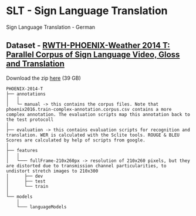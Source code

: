 # SLT - Sign Language Translation
Sign Language Translation - German


## Dataset - [RWTH-PHOENIX-Weather 2014 T: Parallel Corpus of Sign Language Video, Gloss and Translation](https://www-i6.informatik.rwth-aachen.de/~koller/RWTH-PHOENIX-2014-T/)


Download the zip [here](https://www-i6.informatik.rwth-aachen.de/ftp/pub/rwth-phoenix/2016/phoenix-2014-T.v3.tar.gz) (39 GB)

```
PHOENIX-2014-T
├── annotations
│   │
│   └─ manual -> this contains the corpus files. Note that phoenix2016.train-complex-annotation.corpus.csv contains a more complex annotation. The evaluation scripts map this annotation back to the test protocoll
│
├── evaluation -> this contains evaluation scripts for recognition and translation. WER is calculated with the Sclite tools. ROUGE & BLEU Scores are calculated by help of scripts from google.
│
├── features
│   │
│   └─── fullFrame-210x260px -> resolution of 210x260 pixels, but they are distorted due to transmission channel particularities, to undistort stretch images to 210x300
│      ├── dev
│      ├── test
│      └── train
│ 
└── models
    │
    └─── languageModels
```
